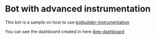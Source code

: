 # Bot with advanced instrumentation
This bot is a sample on how to use [botbuilder-instrumentation](https://github.com/CatalystCode/botbuilder-instrumentation)

You can see the dashboard created in here [ibex-dashboard](https://github.com/CatalystCode/ibex-dashboard)
